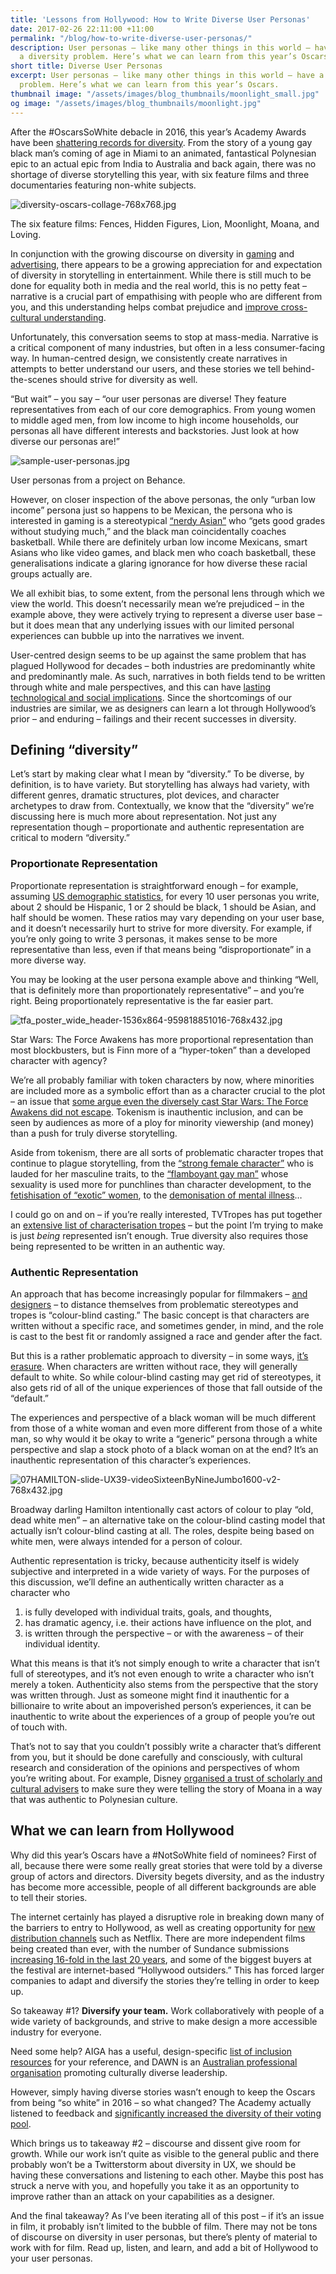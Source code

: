 ```yaml
---
title: 'Lessons from Hollywood: How to Write Diverse User Personas'
date: 2017-02-26 22:11:00 +11:00
permalink: "/blog/how-to-write-diverse-user-personas/"
description: User personas – like many other things in this world – have a bit of
  a diversity problem. Here’s what we can learn from this year’s Oscars.
short title: Diverse User Personas
excerpt: User personas – like many other things in this world – have a bit of a diversity
  problem. Here’s what we can learn from this year’s Oscars.
thumbnail image: "/assets/images/blog_thumbnails/moonlight_small.jpg"
og image: "/assets/images/blog_thumbnails/moonlight.jpg"
---
```


After the #OscarsSoWhite debacle in 2016, this year’s Academy Awards have been [shattering records for diversity](http://time.com/4645315/oscar-nominations-2017-diversity/). From the story of a young gay black man’s coming of age in Miami to an animated, fantastical Polynesian epic to an actual epic from India to Australia and back again, there was no shortage of diverse storytelling this year, with six feature films and three documentaries featuring non-white subjects.

![diversity-oscars-collage-768x768.jpg](/uploads/diversity-oscars-collage-768x768.jpg)
<p class="caption">The six feature films: Fences, Hidden Figures, Lion, Moonlight, Moana, and Loving.</p>

In conjunction with the growing discourse on diversity in [gaming](https://www.theguardian.com/technology/2015/sep/10/video-games-diversity-problem-runs-deeper-than-race-gender) and [advertising](https://www.marketingmag.com.au/news-c/diversity-advertising-marketing-2017/), there appears to be a growing appreciation for and expectation of diversity in storytelling in entertainment. While there is still much to be done for equality both in media and the real world, this is no petty feat – narrative is a crucial part of empathising with people who are different from you, and this understanding helps combat prejudice and [improve cross-cultural understanding](https://link.springer.com/article/10.1007/BF03165939).

Unfortunately, this conversation seems to stop at mass-media. Narrative is a critical component of many industries, but often in a less consumer-facing way. In human-centred design, we consistently create narratives in attempts to better understand our users, and these stories we tell behind-the-scenes should strive for diversity as well.

“But wait” – you say – “our user personas are diverse! They feature representatives from each of our core demographics. From young women to middle aged men, from low income to high income households, our personas all have different interests and backstories. Just look at how diverse our personas are!”

![sample-user-personas.jpg](/uploads/sample-user-personas.jpg)
<p class="caption">User personas from a project on Behance.</p>

However, on closer inspection of the above personas, the only “urban low income” persona just so happens to be Mexican, the persona who is interested in gaming is a stereotypical [“nerdy Asian”](http://tvtropes.org/pmwiki/pmwiki.php/Main/AsianAndNerdy) who “gets good grades without studying much,” and the black man coincidentally coaches basketball. While there are definitely urban low income Mexicans, smart Asians who like video games, and black men who coach basketball, these generalisations indicate a glaring ignorance for how diverse these racial groups actually are.

We all exhibit bias, to some extent, from the personal lens through which we view the world. This doesn’t necessarily mean we’re prejudiced – in the example above, they were actively trying to represent a diverse user base – but it does mean that any underlying issues with our limited personal experiences can bubble up into the narratives we invent.

User-centred design seems to be up against the same problem that has plagued Hollywood for decades – both industries are predominantly white and predominantly male. As such, narratives in both fields tend to be written through white and male perspectives, and this can have [lasting technological and social implications](http://blog.wav.agency/you-make-google-evil/). Since the shortcomings of our industries are similar, we as designers can learn a lot through Hollywood’s prior – and enduring – failings and their recent successes in diversity.

## Defining “diversity”

Let’s start by making clear what I mean by “diversity.” To be diverse, by definition, is to have variety. But storytelling has always had variety, with different genres, dramatic structures, plot devices, and character archetypes to draw from. Contextually, we know that the “diversity” we’re discussing here is much more about representation. Not just any representation though – proportionate and authentic representation are critical to modern “diversity.”

### Proportionate Representation
Proportionate representation is straightforward enough – for example, assuming [US demographic statistics](https://en.wikipedia.org/wiki/Demography_of_the_United_States), for every 10 user personas you write, about 2 should be Hispanic, 1 or 2 should be black, 1 should be Asian, and half should be women. These ratios may vary depending on your user base, and it doesn’t necessarily hurt to strive for more diversity. For example, if you’re only going to write 3 personas, it makes sense to be more representative than less, even if that means being “disproportionate” in a more diverse way.

You may be looking at the user persona example above and thinking “Well, that is definitely more than proportionately representative” – and you’re right. Being proportionately representative is the far easier part.

![tfa_poster_wide_header-1536x864-959818851016-768x432.jpg](/uploads/tfa_poster_wide_header-1536x864-959818851016-768x432.jpg)
<p class="caption">Star Wars: The Force Awakens has more proportional representation than most blockbusters, but is Finn more of a “hyper-token” than a developed character with agency?</p>

We’re all probably familiar with token characters by now, where minorities are included more as a symbolic effort than as a character crucial to the plot – an issue that [some argue even the diversely cast Star Wars: The Force Awakens did not escape](http://www.indiewire.com/2015/12/hyper-tokenism-the-force-awakens-while-the-black-man-sleeps-162287/). Tokenism is inauthentic inclusion, and can be seen by audiences as more of a ploy for minority viewership (and money) than a push for truly diverse storytelling.

Aside from tokenism, there are all sorts of problematic character tropes that continue to plague storytelling, from the [“strong female character”](https://blackgirlnerds.com/strong-female-characters-are-rarely-strong-and-barely-characters/) who is lauded for her masculine traits, to the [“flamboyant gay man”](https://www.theguardian.com/commentisfree/2016/feb/10/gay-men-tv-stereotypes-looking-sexuality) whose sexuality is used more for punchlines than character development, to the [fetishisation of “exotic” women](https://www.youtube.com/watch?v=K2hYdBxxTTM), to the [demonisation of mental illness](https://www.theguardian.com/film/2017/jan/12/cinema-dissociative-personality-disorder-split-james-mcavoy)…

I could go on and on – if you’re really interested, TVTropes has put together an [extensive list of characterisation tropes](http://tvtropes.org/pmwiki/pmwiki.php/Main/CharacterizationTropes) – but the point I’m trying to make is just *being* represented isn’t enough. True diversity also requires those being represented to be written in an authentic way.

### Authentic Representation
An approach that has become increasingly popular for filmmakers – [and designers](https://the-pastry-box-project.net/anne-gibson/2015-april-3) – to distance themselves from problematic stereotypes and tropes is “colour-blind casting.” The basic concept is that characters are written without a specific race, and sometimes gender, in mind, and the role is cast to the best fit or randomly assigned a race and gender after the fact.

But this is a rather problematic approach to diversity – in some ways, [it’s erasure](https://www.theatlantic.com/entertainment/archive/2015/12/oscar-isaac-and-the-case-against-colorblind-casting/421668/). When characters are written without race, they will generally default to white. So while colour-blind casting may get rid of stereotypes, it also gets rid of all of the unique experiences of those that fall outside of the “default.”

The experiences and perspective of a black woman will be much different from those of a white woman and even more different from those of a white man, so why would it be okay to write a “generic” persona through a white perspective and slap a stock photo of a black woman on at the end? It’s an inauthentic representation of this character’s experiences.

![07HAMILTON-slide-UX39-videoSixteenByNineJumbo1600-v2-768x432.jpg](/uploads/07HAMILTON-slide-UX39-videoSixteenByNineJumbo1600-v2-768x432.jpg)
<p class="caption">Broadway darling Hamilton intentionally cast actors of colour to play “old, dead white men” – an alternative take on the colour-blind casting model that actually isn’t colour-blind casting at all. The roles, despite being based on white men, were always intended for a person of colour.</p>

Authentic representation is tricky, because authenticity itself is widely subjective and interpreted in a wide variety of ways. For the purposes of this discussion, we’ll define an authentically written character as a character who

1. is fully developed with individual traits, goals, and thoughts,
2. has dramatic agency, i.e. their actions have influence on the plot, and
3. is written through the perspective – or with the awareness – of their individual identity.

What this means is that it’s not simply enough to write a character that isn’t full of stereotypes, and it’s not even enough to write a character who isn’t merely a token. Authenticity also stems from the perspective that the story was written through. Just as someone might find it inauthentic for a billionaire to write about an impoverished person’s experiences, it can be inauthentic to write about the experiences of a group of people you’re out of touch with.

That’s not to say that you couldn’t possibly write a character that’s different from you, but it should be done carefully and consciously, with cultural research and consideration of the opinions and perspectives of whom you’re writing about. For example, Disney [organised a trust of scholarly and cultural advisers](http://www.vanityfair.com/hollywood/2016/11/moana-oceanic-trust-disney-controversy-pacific-islanders-polynesia) to make sure they were telling the story of Moana in a way that was authentic to Polynesian culture.

## What we can learn from Hollywood
Why did this year’s Oscars have a #NotSoWhite field of nominees? First of all, because there were some really great stories that were told by a diverse group of actors and directors. Diversity begets diversity, and as the industry has become more accessible, people of all different backgrounds are able to tell their stories.

The internet certainly has played a disruptive role in breaking down many of the barriers to entry to Hollywood, as well as creating opportunity for [new distribution channels](https://www.wired.com/2016/01/netflix-and-amazon-offer-indie-filmmakers-hope-and-lots-of-money/) such as Netflix. There are more independent films being created than ever, with the number of Sundance submissions [increasing 16-fold in the last 20 years](http://www.sundance.org/festivalhistory/), and some of the biggest buyers at the festival are internet-based “Hollywood outsiders.” This has forced larger companies to adapt and diversify the stories they’re telling in order to keep up.

So takeaway #1? **Diversify your team.** Work collaboratively with people of a wide variety of backgrounds, and strive to make design a more accessible industry for everyone.

Need some help? AIGA has a useful, design-specific [list of inclusion resources](http://www.aiga.org/diversity-and-inclusion-resources) for your reference, and DAWN is an [Australian professional organisation](http://dawn.org.au/) promoting culturally diverse leadership.

However, simply having diverse stories wasn’t enough to keep the Oscars from being “so white” in 2016 – so what changed? The Academy actually listened to feedback and [significantly increased the diversity of their voting pool](https://qz.com/918576/how-the-academy-overcame-oscarssowhite-at-least-for-this-year/).

Which brings us to takeaway #2 – discourse and dissent give room for growth. While our work isn’t quite as visible to the general public and there probably won’t be a Twitterstorm about diversity in UX, we should be having these conversations and listening to each other. Maybe this post has struck a nerve with you, and hopefully you take it as an opportunity to improve rather than an attack on your capabilities as a designer.

And the final takeaway? As I’ve been iterating all of this post – if it’s an issue in film, it probably isn’t limited to the bubble of film. There may not be tons of discourse on diversity in user personas, but there’s plenty of material to work with for film. Read up, listen, and learn, and add a bit of Hollywood to your user personas.
